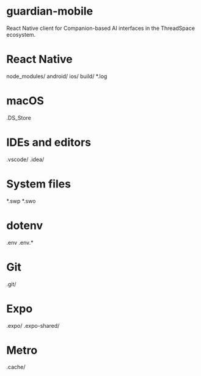# guardian-mobile
 React Native client for Companion-based AI interfaces in the ThreadSpace ecosystem.
# React Native
node_modules/
android/
ios/
build/
*.log

# macOS
.DS_Store

# IDEs and editors
.vscode/
.idea/

# System files
*.swp
*.swo

# dotenv
.env
.env.*

# Git
.git/

# Expo
.expo/
.expo-shared/

# Metro
.cache/
